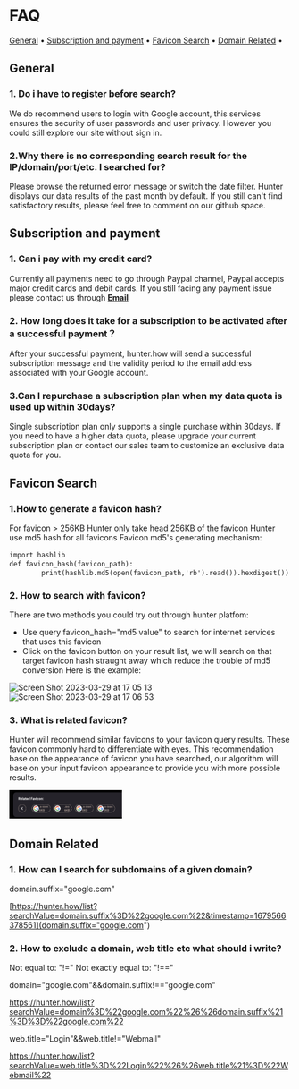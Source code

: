 # FAQ
<a href="#general">General</a> •
<a href="#subscription-and-payment">Subscription and payment</a> •
<a href="#favicon-search">Favicon Search</a> •
<a href="#domain-related">Domain Related</a> •


## General

### 1. Do i have to register before search?
We do recommend users to login with Google account, this services ensures the security of user passwords and user privacy.
However you could still explore our site without sign in.

### 2.Why there is no corresponding search result for the IP/domain/port/etc. I searched for?
Please browse the returned error message or switch the date filter. Hunter displays our data results of the past month by default.
If you still can't find satisfactory results, please feel free to comment on our github space.

## Subscription and payment
### 1. Can i pay with my credit card?
Currently all payments need to go through Paypal channel, Paypal accepts major credit cards and debit cards.
If you still facing any payment issue please contact us through **[Email](hunter.how00@gmail.com)**

### 2. How long does it take for a subscription to be activated after a successful payment？
After your successful payment, hunter.how will send a successful subscription message and the validity period to the email address associated with your Google account.

### 3.Can I repurchase a subscription plan when my data quota is used up within 30days?
Single subscription plan only supports a single purchase within 30days. If you need to have a higher data quota, please upgrade your current subscription plan or contact our sales team to customize an exclusive data quota for you.

## Favicon Search

### 1.How to generate a favicon hash?
For favicon > 256KB Hunter only take head 256KB of the favicon
Hunter use md5 hash for all favicons
Favicon md5's generating mechanism:
```
import hashlib
def favicon_hash(favicon_path):
        print(hashlib.md5(open(favicon_path,'rb').read()).hexdigest())
```
### 2. How to search with favicon?
There are two methods you could try out through hunter platfom:
* Use query favicon_hash="md5 value" to search for internet services that uses this favicon
* Click on the favicon button on your result list, we will search on that target favicon hash straught away which reduce the trouble of md5 conversion
Here is the example: 
<img width="653" alt="Screen Shot 2023-03-29 at 17 05 13" src="https://user-images.githubusercontent.com/112148057/228484818-11f23c1b-d7c3-4c55-8182-8af860881460.png">
<img width="666" alt="Screen Shot 2023-03-29 at 17 06 53" src="https://user-images.githubusercontent.com/112148057/228484819-6912b61d-a6c5-45a7-b248-c355153aa730.png">

### 3. What is related favicon?
Hunter will recommend similar favicons to your favicon query results. These favicon commonly hard to differentiate with eyes.
This recommendation base on the appearance of favicon you have searched, our algorithm will base on your input favicon appearance to provide you with more possible results.

 <img src="images/favicon.png" img style="width:40%;"> 

## Domain Related 

### 1. How can I search for subdomains of a given domain?

domain.suffix="google.com"

[https://hunter.how/list?searchValue=domain.suffix%3D%22google.com%22&timestamp=1679566378561](domain.suffix="google.com")

### 2. How to exclude a domain, web title etc what should i write?

Not equal to: "!=" 
Not exactly equal to: "!==" 

domain="google.com"&&domain.suffix!=="google.com"

https://hunter.how/list?searchValue=domain%3D%22google.com%22%26%26domain.suffix%21%3D%3D%22google.com%22

web.title="Login"&&web.title!="Webmail"

https://hunter.how/list?searchValue=web.title%3D%22Login%22%26%26web.title%21%3D%22Webmail%22
